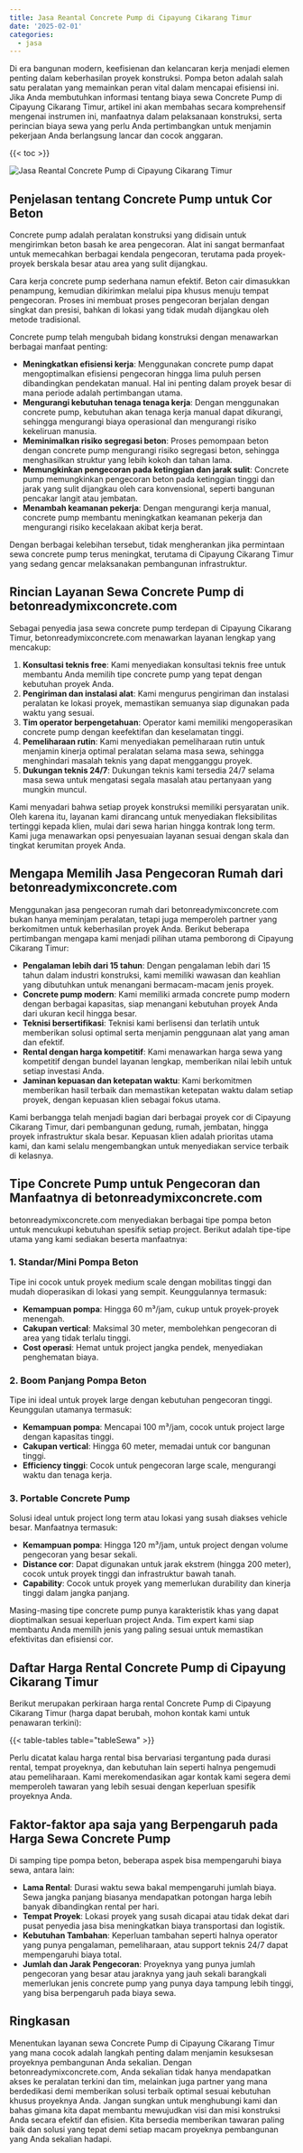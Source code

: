 ```yaml
---
title: Jasa Reantal Concrete Pump di Cipayung Cikarang Timur
date: '2025-02-01'
categories:
  - jasa
---
```


Di era bangunan modern, keefisienan dan kelancaran kerja menjadi elemen penting dalam keberhasilan proyek konstruksi. Pompa beton adalah salah satu peralatan yang memainkan peran vital dalam mencapai efisiensi ini. Jika Anda membutuhkan informasi tentang biaya sewa Concrete Pump di Cipayung Cikarang Timur, artikel ini akan membahas secara komprehensif mengenai instrumen ini, manfaatnya dalam pelaksanaan konstruksi, serta perincian biaya sewa yang perlu Anda pertimbangkan untuk menjamin pekerjaan Anda berlangsung lancar dan cocok anggaran.

{{< toc >}}

![Jasa Reantal Concrete Pump di Cipayung Cikarang Timur](https://betoncor8.github.io/pump/concrete-pump%20(6).png)

## Penjelasan tentang Concrete Pump untuk Cor Beton

Concrete pump adalah peralatan konstruksi yang didisain untuk mengirimkan beton basah ke area pengecoran. Alat ini sangat bermanfaat untuk memecahkan berbagai kendala pengecoran, terutama pada proyek-proyek berskala besar atau area yang sulit dijangkau.

Cara kerja concrete pump sederhana namun efektif. Beton cair dimasukkan penampung, kemudian dikirimkan melalui pipa khusus menuju tempat pengecoran. Proses ini membuat proses pengecoran berjalan dengan singkat dan presisi, bahkan di lokasi yang tidak mudah dijangkau oleh metode tradisional.

Concrete pump telah mengubah bidang konstruksi dengan menawarkan berbagai manfaat penting:

- **Meningkatkan efisiensi kerja**: Menggunakan concrete pump dapat mengoptimalkan efisiensi pengecoran hingga lima puluh persen dibandingkan pendekatan manual. Hal ini penting dalam proyek besar di mana periode adalah pertimbangan utama.
- **Mengurangi kebutuhan tenaga tenaga kerja**: Dengan menggunakan concrete pump, kebutuhan akan tenaga kerja manual dapat dikurangi, sehingga mengurangi biaya operasional dan mengurangi risiko kekeliruan manusia.
- **Meminimalkan risiko segregasi beton**: Proses pemompaan beton dengan concrete pump mengurangi risiko segregasi beton, sehingga menghasilkan struktur yang lebih kokoh dan tahan lama.
- **Memungkinkan pengecoran pada ketinggian dan jarak sulit**: Concrete pump memungkinkan pengecoran beton pada ketinggian tinggi dan jarak yang sulit dijangkau oleh cara konvensional, seperti bangunan pencakar langit atau jembatan.
- **Menambah keamanan pekerja**: Dengan mengurangi kerja manual, concrete pump membantu meningkatkan keamanan pekerja dan mengurangi risiko kecelakaan akibat kerja berat.

Dengan berbagai kelebihan tersebut, tidak mengherankan jika permintaan sewa concrete pump terus meningkat, terutama di Cipayung Cikarang Timur yang sedang gencar melaksanakan pembangunan infrastruktur.

## Rincian Layanan Sewa Concrete Pump di betonreadymixconcrete.com

Sebagai penyedia jasa sewa concrete pump terdepan di Cipayung Cikarang Timur, betonreadymixconcrete.com menawarkan layanan lengkap yang mencakup:

1. **Konsultasi teknis free**: Kami menyediakan konsultasi teknis free untuk membantu Anda memilih tipe concrete pump yang tepat dengan kebutuhan proyek Anda.
2. **Pengiriman dan instalasi alat**: Kami mengurus pengiriman dan instalasi peralatan ke lokasi proyek, memastikan semuanya siap digunakan pada waktu yang sesuai.
3. **Tim operator berpengetahuan**: Operator kami memiliki mengoperasikan concrete pump dengan keefektifan dan keselamatan tinggi.
4. **Pemeliharaan rutin**: Kami menyediakan pemeliharaan rutin untuk menjamin kinerja optimal peralatan selama masa sewa, sehingga menghindari masalah teknis yang dapat mengganggu proyek.
5. **Dukungan teknis 24/7**: Dukungan teknis kami tersedia 24/7 selama masa sewa untuk mengatasi segala masalah atau pertanyaan yang mungkin muncul.

Kami menyadari bahwa setiap proyek konstruksi memiliki persyaratan unik. Oleh karena itu, layanan kami dirancang untuk menyediakan fleksibilitas tertinggi kepada klien, mulai dari sewa harian hingga kontrak long term. Kami juga menawarkan opsi penyesuaian layanan sesuai dengan skala dan tingkat kerumitan proyek Anda.

## Mengapa Memilih Jasa Pengecoran Rumah dari betonreadymixconcrete.com

Menggunakan jasa pengecoran rumah dari betonreadymixconcrete.com bukan hanya meminjam peralatan, tetapi juga memperoleh partner yang berkomitmen untuk keberhasilan proyek Anda. Berikut beberapa pertimbangan mengapa kami menjadi pilihan utama pemborong di Cipayung Cikarang Timur:

- **Pengalaman lebih dari 15 tahun**: Dengan pengalaman lebih dari 15 tahun dalam industri konstruksi, kami memiliki wawasan dan keahlian yang dibutuhkan untuk menangani bermacam-macam jenis proyek.
- **Concrete pump modern**: Kami memiliki armada concrete pump modern dengan berbagai kapasitas, siap menangani kebutuhan proyek Anda dari ukuran kecil hingga besar.
- **Teknisi bersertifikasi**: Teknisi kami berlisensi dan terlatih untuk memberikan solusi optimal serta menjamin penggunaan alat yang aman dan efektif.
- **Rental dengan harga kompetitif**: Kami menawarkan harga sewa yang kompetitif dengan bundel layanan lengkap, memberikan nilai lebih untuk setiap investasi Anda.
- **Jaminan kepuasan dan ketepatan waktu**: Kami berkomitmen memberikan hasil terbaik dan memastikan ketepatan waktu dalam setiap proyek, dengan kepuasan klien sebagai fokus utama.

Kami berbangga telah menjadi bagian dari berbagai proyek cor di Cipayung Cikarang Timur, dari pembangunan gedung, rumah, jembatan, hingga proyek infrastruktur skala besar. Kepuasan klien adalah prioritas utama kami, dan kami selalu mengembangkan untuk menyediakan service terbaik di kelasnya.

## Tipe Concrete Pump untuk Pengecoran dan Manfaatnya di betonreadymixconcrete.com

betonreadymixconcrete.com menyediakan berbagai tipe pompa beton untuk mencukupi kebutuhan spesifik setiap project. Berikut adalah tipe-tipe utama yang kami sediakan beserta manfaatnya:

### 1\. Standar/Mini Pompa Beton

Tipe ini cocok untuk proyek medium scale dengan mobilitas tinggi dan mudah dioperasikan di lokasi yang sempit. Keunggulannya termasuk:

- **Kemampuan pompa**: Hingga 60 m³/jam, cukup untuk proyek-proyek menengah.
- **Cakupan vertical**: Maksimal 30 meter, membolehkan pengecoran di area yang tidak terlalu tinggi.
- **Cost operasi**: Hemat untuk project jangka pendek, menyediakan penghematan biaya.

### 2\. Boom Panjang Pompa Beton

Tipe ini ideal untuk proyek large dengan kebutuhan pengecoran tinggi. Keunggulan utamanya termasuk:

- **Kemampuan pompa**: Mencapai 100 m³/jam, cocok untuk project large dengan kapasitas tinggi.
- **Cakupan vertical**: Hingga 60 meter, memadai untuk cor bangunan tinggi.
- **Efficiency tinggi**: Cocok untuk pengecoran large scale, mengurangi waktu dan tenaga kerja.

### 3\. Portable Concrete Pump

Solusi ideal untuk project long term atau lokasi yang susah diakses vehicle besar. Manfaatnya termasuk:

- **Kemampuan pompa**: Hingga 120 m³/jam, untuk project dengan volume pengecoran yang besar sekali.
- **Distance cor**: Dapat digunakan untuk jarak ekstrem (hingga 200 meter), cocok untuk proyek tinggi dan infrastruktur bawah tanah.
- **Capability**: Cocok untuk proyek yang memerlukan durability dan kinerja tinggi dalam jangka panjang.

Masing-masing tipe concrete pump punya karakteristik khas yang dapat dioptimalkan sesuai keperluan project Anda. Tim expert kami siap membantu Anda memilih jenis yang paling sesuai untuk memastikan efektivitas dan efisiensi cor.

## Daftar Harga Rental Concrete Pump di Cipayung Cikarang Timur

Berikut merupakan perkiraan harga rental Concrete Pump di Cipayung Cikarang Timur (harga dapat berubah, mohon kontak kami untuk penawaran terkini):

{{< table-tables table="tableSewa" >}}

Perlu dicatat kalau harga rental bisa bervariasi tergantung pada durasi rental, tempat proyeknya, dan kebutuhan lain seperti halnya pengemudi atau pemeliharaan. Kami merekomendasikan agar kontak kami segera demi memperoleh tawaran yang lebih sesuai dengan keperluan spesifik proyeknya Anda.

## Faktor-faktor apa saja yang Berpengaruh pada Harga Sewa Concrete Pump

Di samping tipe pompa beton, beberapa aspek bisa mempengaruhi biaya sewa, antara lain:

- **Lama Rental**: Durasi waktu sewa bakal mempengaruhi jumlah biaya. Sewa jangka panjang biasanya mendapatkan potongan harga lebih banyak dibandingkan rental per hari.
- **Tempat Proyek**: Lokasi proyek yang susah dicapai atau tidak dekat dari pusat penyedia jasa bisa meningkatkan biaya transportasi dan logistik.
- **Kebutuhan Tambahan**: Keperluan tambahan seperti halnya operator yang punya pengalaman, pemeliharaan, atau support teknis 24/7 dapat mempengaruhi biaya total.
- **Jumlah dan Jarak Pengecoran**: Proyeknya yang punya jumlah pengecoran yang besar atau jaraknya yang jauh sekali barangkali memerlukan jenis concrete pump yang punya daya tampung lebih tinggi, yang bisa berpengaruh pada biaya sewa.

## Ringkasan

Menentukan layanan sewa Concrete Pump di Cipayung Cikarang Timur yang mana cocok adalah langkah penting dalam menjamin kesuksesan proyeknya pembangunan Anda sekalian. Dengan betonreadymixconcrete.com, Anda sekalian tidak hanya mendapatkan akses ke peralatan terkini dan tim, melainkan juga partner yang mana berdedikasi demi memberikan solusi terbaik optimal sesuai kebutuhan khusus proyeknya Anda. Jangan sungkan untuk menghubungi kami dan bahas gimana kita dapat membantu mewujudkan visi dan misi konstruksi Anda secara efektif dan efisien. Kita bersedia memberikan tawaran paling baik dan solusi yang tepat demi setiap macam proyeknya pembangunan yang Anda sekalian hadapi.
